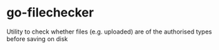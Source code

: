 # go-filechecker
Utility to check whether files (e.g. uploaded) are of the authorised types before saving on disk
